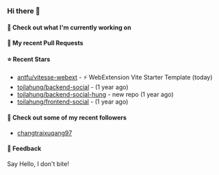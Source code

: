 ### Hi there 👋

#### 👷 Check out what I'm currently working on

#### 🔨 My recent Pull Requests


#### ⭐ Recent Stars

- [antfu/vitesse-webext](https://github.com/antfu/vitesse-webext) - ⚡️ WebExtension Vite Starter Template (today)
- [toilahung/backend-social](https://github.com/toilahung/backend-social) -  (1 year ago)
- [toilahung/backend-social-hung](https://github.com/toilahung/backend-social-hung) - new repo (1 year ago)
- [toilahung/frontend-social](https://github.com/toilahung/frontend-social) -  (1 year ago)

#### 👯 Check out some of my recent followers

- [changtraixuqang97](https://github.com/changtraixuqang97)

#### 💬 Feedback

Say Hello, I don't bite!